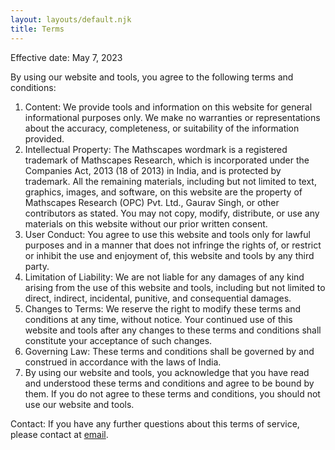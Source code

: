 ```yaml
---
layout: layouts/default.njk
title: Terms
---  
```

   
Effective date: May 7, 2023

By using our website and tools, you agree to the following terms and conditions:

1. Content: We provide tools and information on this website for general informational purposes only. We make no warranties or representations about the accuracy, completeness, or suitability of the information provided.
2. Intellectual Property: The Mathscapes wordmark is a registered trademark of Mathscapes Research, which is incorporated under the Companies Act, 2013 (18 of 2013) in India, and is protected by trademark. All the remaining materials, including but not limited to text, graphics, images, and software, on this website are the property of Mathscapes Research (OPC) Pvt. Ltd., Gaurav Singh, or other contributors as stated. You may not copy, modify, distribute, or use any materials on this website without our prior written consent.
3. User Conduct: You agree to use this website and tools only for lawful purposes and in a manner that does not infringe the rights of, or restrict or inhibit the use and enjoyment of, this website and tools by any third party.
4. Limitation of Liability: We are not liable for any damages of any kind arising from the use of this website and tools, including but not limited to direct, indirect, incidental, punitive, and consequential damages.
5. Changes to Terms: We reserve the right to modify these terms and conditions at any time, without notice. Your continued use of this website and tools after any changes to these terms and conditions shall constitute your acceptance of such changes.
6. Governing Law: These terms and conditions shall be governed by and construed in accordance with the laws of India.
7. By using our website and tools, you acknowledge that you have read and understood these terms and conditions and agree to be bound by them. If you do not agree to these terms and conditions, you should not use our website and tools.

Contact: If you have any further questions about this terms of service, please contact at [email](mailto:hello@mathscapes.xyz).